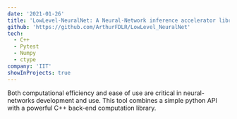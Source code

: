 ```yaml
---
date: '2021-01-26'
title: 'LowLevel-NeuralNet: A Neural-Network inference accelerator library'
github: 'https://github.com/ArthurFDLR/LowLevel_NeuralNet'
tech:
  - C++
  - Pytest
  - Numpy
  - ctype
company: 'IIT'
showInProjects: true
---
```


Both computational efficiency and ease of use are critical in neural-networks development and use. This tool combines a simple python API with a powerful C++ back-end computation library.

